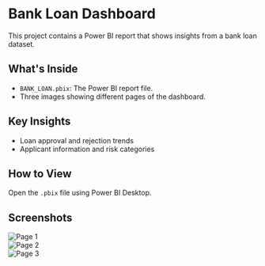 # Bank Loan Dashboard

This project contains a Power BI report that shows insights from a bank loan dataset.

## What's Inside
- `BANK_LOAN.pbix`: The Power BI report file.
- Three images showing different pages of the dashboard.

## Key Insights
- Loan approval and rejection trends
- Applicant information and risk categories

## How to View
Open the `.pbix` file using Power BI Desktop.

## Screenshots
![Page 1](page1.png)  
![Page 2](page2.png)  
![Page 3](page3.png)
